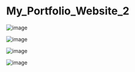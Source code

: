 # My_Portfolio_Website_2

![image](https://github.com/user-attachments/assets/79ce31c5-9e34-4098-a598-f625bd01d95c)

![image](https://github.com/user-attachments/assets/9f7a2d65-b548-4105-a8a0-6724b803ad31)

![image](https://github.com/user-attachments/assets/5e8fb7af-415b-4873-89ff-c80889d719f0)

![image](https://github.com/user-attachments/assets/e78f1c10-f16e-4635-8303-2c184e9882b2)
